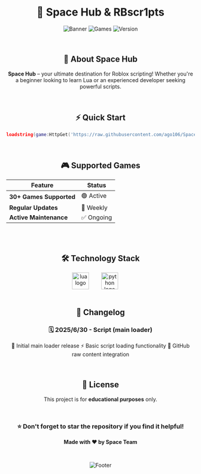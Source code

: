 <div align="center">
  
# 🚀 Space Hub & RBscr1pts

![Banner](https://img.shields.io/badge/🚀_SPACE_HUB-Your_Roblox_Scripting_Destination-6e40c9?style=for-the-badge&logo=rocket&logoColor=white)
![Games](https://img.shields.io/badge/🎮_30+_Games_Supported-8b9dc3?style=for-the-badge&logo=gamepad&logoColor=white)
![Version](https://img.shields.io/badge/📌_Version_2025.11.22-6e40c9?style=for-the-badge&logo=star&logoColor=white)

</div>

<br>

<div align="center">

## 📖 About Space Hub

**Space Hub** – your ultimate destination for Roblox scripting! Whether you're a beginner looking to learn Lua or an experienced developer seeking powerful scripts.

</div>

<br>

<div align="center">

## ⚡ Quick Start

```lua
loadstring(game:HttpGet('https://raw.githubusercontent.com/ago106/Space-Hub/refs/heads/main/loader.lua'))()
```

</div>

<br>

<div align="center">

## 🎮 Supported Games

| Feature | Status |
|---------|--------|
| **30+ Games Supported** | 🟢 Active |
| **Regular Updates** | 🔄 Weekly |
| **Active Maintenance** | ✅ Ongoing |

</div>

<br>

<br>

<div align="center">

## 🛠️ Technology Stack

<img src="https://cdn.jsdelivr.net/gh/devicons/devicon/icons/lua/lua-original.svg" height="45" alt="lua logo"  />
<img width="25" />
<img src="https://cdn.jsdelivr.net/gh/devicons/devicon/icons/python/python-original.svg" height="45" alt="python logo"  />
<img width="25" />

</div>

<br>

<div align="center">

## 📜 Changelog

### 🗓️ 2025/6/30 - Script (main loader)
🎉 Initial main loader release
⚡ Basic script loading functionality
🔗 GitHub raw content integration

</div>

<br>

<div align="center">

## 📄 License

This project is for **educational purposes** only.

<br>

### ⭐ Don't forget to star the repository if you find it helpful!

**Made with ❤️ by Space Team**

<br>

![Footer](https://img.shields.io/badge/🚀_Explore_Space_Hub-6e40c9?style=for-the-badge&logo=rocket&logoColor=white)

</div>
